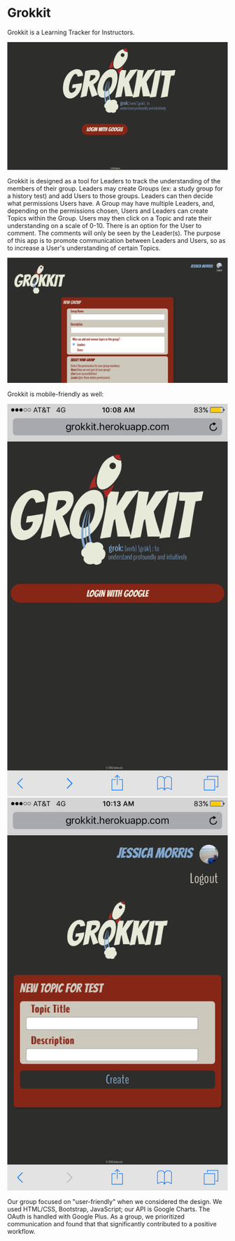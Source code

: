 # Grokkit
Grokkit is a Learning Tracker for Instructors.

![](images/desktop_homepage.png)

Grokkit is designed as a tool for Leaders to track the understanding of the members of their group. Leaders may create Groups (ex: a study group for a history test) and add Users to those groups. Leaders can then decide what permissions Users have. A Group may have multiple Leaders, and, depending on the permissions chosen, Users and Leaders can create Topics within the Group. Users may then click on a Topic and rate their understanding on a scale of 0-10. There is an option for the User to comment. The comments will only be seen by the Leader(s). The purpose of this app is to promote communication between Leaders and Users, so as to increase a User's understanding of certain Topics.

![](images/desktop_newgroup.png)

Grokkit is mobile-friendly as well:

![](images/mobile_homepg.png)
![](images/newtopic.png)

Our group focused on "user-friendly" when we considered the design. We used HTML/CSS, Bootstrap, JavaScript; our API is Google Charts. The OAuth is handled with Google Plus. As a group, we prioritized communication and found that that significantly contributed to a positive workflow.
